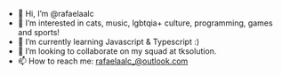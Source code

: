 - 👋 Hi, I’m @rafaelaalc
- 👀 I’m interested in cats, music, lgbtqia+ culture, programming, games and sports!
- 🌱 I’m currently learning Javascript & Typescript :)
- 💞️ I’m looking to collaborate on my squad at tksolution.
- 📫 How to reach me: rafaelaalc_@outlook.com

<!---
rafaelaalc/rafaelaalc is a ✨ special ✨ repository because its `README.md` (this file) appears on your GitHub profile.
You can click the Preview link to take a look at your changes.
--->
